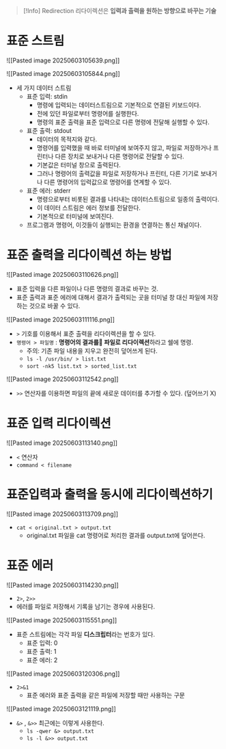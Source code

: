 >[!Info] Redirection
리다이렉션은 **입력과 출력을 원하는 방향으로 바꾸는 기술**



# 표준 스트림
![[Pasted image 20250603105639.png]]

![[Pasted image 20250603105844.png]]

- 세 가지 데이터 스트림
	- 표준 입력: stdin
		- 명령에 입력되는 데이터스트림으로 기본적으로 연결된 키보드이다.
		- 전에 있던 파일로부터 명령어를 실행한다.
		- 명령의 표준 출력을 표준 입력으로 다른 명령에 전달해 실행할 수 있다.
	- 표준 출력: stdout
		- 데이터의 목적지와 같다.
		- 명령어를 입력했을 때 바로 터미널에 보여주지 않고, 파일로 저장하거나 프린터나 다른 장치로 보내거나 다른 명령어로 전달할 수 있다.
		- 기본값은 터미널 창으로 출력된다.
		- 그러나 명령어의 출력값을 파일로 저장하거나 프린터, 다른 기기로 보내거나 다른 명령어의 입력값으로 명령어를 연계할 수 있다.
	- 표준 에러: stderr
		- 명령으로부터 비롯된 결과를 나타내는 데이터스트림으로 일종의 출력이다.
		- 이 데이터 스트림은 에러 정보를 전달한다. 
		- 기본적으로 터미널에 보여진다.
	- 프로그램과 명령어, 이것들이 실행되는 환경을 연결하는 통신 채널이다.

# 표준 출력을 리다이렉션 하는 방법
![[Pasted image 20250603110626.png]]

- 표준 입력을 다른 파일이나 다른 명령의 결과로 바꾸는 것.
- 표준 출력과 표준 에러에 대해서 결과가 출력되는 곳을 터미널 창 대신 파일에 저장하는 것으로 바꿀 수 있다.

![[Pasted image 20250603111116.png]]
- `>` 기호를 이용해서 표준 출력을 리다이렉션을 할 수 있다.
- `명령어 > 파일명` : **명령어의 결과를 파일로 리다이렉션**하라고 쉘에 명령.
	- 주의: 기존 파일 내용을 지우고 완전히 덮어쓰게 된다.
	- `ls -l /usr/bin/ > list.txt`
	- `sort -nk5 list.txt > sorted_list.txt`


![[Pasted image 20250603112542.png]]
- `>>` 연산자를 이용하면 파일의 끝에 새로운 데이터를 추가할 수 있다. (덮어쓰기 X)


# 표준 입력 리다이렉션
![[Pasted image 20250603113140.png]]
- `<` 연산자
- `command < filename`

# 표준입력과 출력을 동시에 리다이렉션하기
![[Pasted image 20250603113709.png]]

- `cat < original.txt > output.txt`
	- original.txt 파일을 cat 명령어로 처리한 결과를 output.txt에 덮어쓴다.

# 표준 에러
![[Pasted image 20250603114230.png]]

- `2>`, `2>>`
- 에러를 파일로 저장해서 기록을 남기는 경우에 사용된다.


![[Pasted image 20250603115551.png]]
- 표준 스트림에는 각각 파일 **디스크립터**라는 번호가 있다.
	- 표준 입력: 0
	- 표준 출력: 1
	- 표준 에러: 2

![[Pasted image 20250603120306.png]]
- `2>&1`
	- 표준 에러와 표준 출력을 같은 파일에 저장할 때만 사용하는 구문

![[Pasted image 20250603121119.png]]
- `&>` , `&>>` 최근에는 이렇게 사용한다.
	- `ls -qwer &> output.txt`
	- `ls -l &>> output.txt`